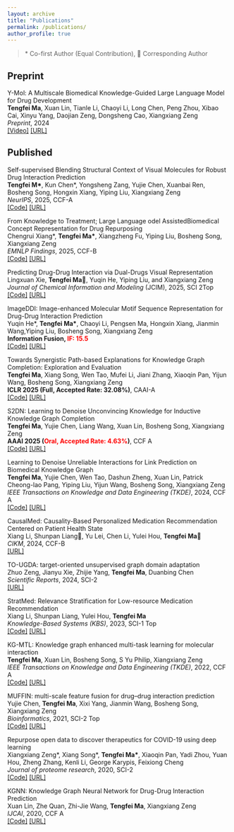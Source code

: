 ```yaml
---
layout: archive
title: "Publications"
permalink: /publications/
author_profile: true
---
```

> \* Co-first Author (Equal Contribution), &#x1F4E7; Corresponding Author

## Preprint
$\text{Y-Mol: A Multiscale Biomedical Knowledge-Guided Large Language Model for Drug Development}$ <br/>
**Tengfei Ma**, Xuan Lin, Tianle Li, Chaoyi Li, Long Chen, Peng Zhou, Xibao Cai, Xinyu Yang, Daojian Zeng, Dongsheng Cao, Xiangxiang Zeng <br/> *Preprint*, 2024 <br/> [[Video]](https://www.youtube.com/watch?v=jO6M5mujsA8) [[URL]](https://arxiv.org/pdf/2410.11550v1)




## Published
$\text{Self-supervised Blending Structural Context of Visual Molecules for Robust Drug Interaction Prediction}$ <br/>
**Tengfei M\***, Kun Chen\*, Yongsheng Zang, Yujie Chen, Xuanbai Ren, Bosheng Song, Hongxin Xiang, Yiping Liu, Xiangxiang Zeng <br/> *NeurIPS*, 2025, CCF-A <br/> [[Code]]() [[URL]]()

$\text{From Knowledge to Treatment; Large Language odel AssistedBiomedical Concept Representation for Drug Repurposing}$ <br/>
Chengrui Xiang\*, **Tengfei Ma\***, Xiangzheng Fu, Yiping Liu, Bosheng Song, Xiangxiang Zeng <br/> *EMNLP Findings*, 2025, CCF-B <br/> [[Code]]() [[URL]]()


$\text{Predicting Drug-Drug Interaction via Dual-Drugs Visual Representation}$ <br/>
Lingxuan Xie, **Tengfei Ma**&#x1F4E7;, Yuqin He, Yiping Liu, and Xiangxiang Zeng <br/> *Journal of Chemical Information and Modeling* (JCIM), 2025, SCI 2Top <br/> [[Code]]() [[URL]]()


$\text{ImageDDI: Image-enhanced Molecular Motif Sequence
Representation for Drug-Drug Interaction Prediction}$ 
<br/>
Yuqin He\*, **Tengfei Ma\***, Chaoyi Li, Pengsen Ma, Hongxin Xiang, Jianmin Wang,Yiping Liu, Bosheng Song, Xiangxiang Zeng <br/> **Information Fusion,  <font color=red> IF: 15.5 </font>** <br/> [[Code]]() [[URL]](https://xiaomingaaa.github.io/files/imageddi.pdf)


$\text{Towards Synergistic Path-based Explanations for Knowledge Graph Completion: Exploration and Evaluation}$ <br/>
**Tengfei Ma**, Xiang Song, Wen Tao, Mufei Li, Jiani Zhang, Xiaoqin Pan, Yijun Wang, Bosheng Song, Xiangxiang Zeng <br/> **ICLR 2025 (Full, Accepted Rate: 32.08%)**, CAAI-A <br/> [[Code]]() [[URL]](https://arxiv.org/abs/2404.03893)

$\text{S2DN: Learning to Denoise Unconvincing Knowledge for Inductive Knowledge Graph Completion}$ <br/>
**Tengfei Ma**, Yujie Chen, Liang Wang, Xuan Lin, Bosheng Song, Xiangxiang Zeng <br/> **AAAI 2025 (<font color=red>Oral, Accepted Rate: 4.63%</font>)**, CCF A <br/> [[Code]](https://github.com/xiaomingaaa/SDN) [[URL]]()

$\text{Learning to Denoise Unreliable Interactions for Link Prediction on Biomedical Knowledge Graph}$ <br/>
**Tengfei Ma**, Yujie Chen, Wen Tao, Dashun Zheng, Xuan Lin, Patrick Cheong-lao Pang, Yiping Liu, Yijun Wang, Bosheng Song, Xiangxiang Zeng <br/> *IEEE Transactions on Knowledge and Data Engineering (TKDE)*, 2024, CCF A <br/> [[Code]](https://github.com/xiaomingaaa/BioKDN) [[URL]](https://arxiv.org/abs/2312.06682)

$\text{CausalMed: Causality-Based Personalized Medication Recommendation Centered on Patient Health State}$
<br/> Xiang Li, Shunpan Liang&#x1F4E7;, Yu Lei, Chen Li, Yulei Hou, **Tengfei Ma&#x1F4E7;** <br/> *CIKM*, 2024, CCF-B <br/> [[URL]](https://arxiv.org/abs/2404.12228)


$\text{TO-UGDA: target-oriented unsupervised graph domain adaptation}$
<br/> Zhuo Zeng, Jianyu Xie, Zhijie Yang, **Tengfei Ma**, Duanbing Chen <br/> *Scientific Reports*, 2024, SCI-2 <br/> [[URL]](https://www.nature.com/articles/s41598-024-59890-y)

$\text{StratMed: Relevance Stratification for Low-resource Medication Recommendation}$
<br/> Xiang Li, Shunpan Liang, Yulei Hou, **Tengfei Ma** <br/> *Knowledge-Based Systems (KBS)*, 2023, SCI-1 Top <br/> [[Code]](https://github.com/lixiang-222/StratMed) [[URL]](https://arxiv.org/pdf/2308.16781.pdf)

$\text{KG-MTL: Knowledge graph enhanced multi-task learning for molecular interaction}$
<br/> **Tengfei Ma**, Xuan Lin, Bosheng Song, S Yu Philip, Xiangxiang Zeng <br/> *IEEE Transactions on Knowledge and Data Engineering (TKDE)*, 2022, CCF A <br/> [[Code]](https://github.com/xzenglab/KG-MTL) [[URL]](https://xiaomingaaa.github.io/files/KG-MTL.pdf)

$\text{MUFFIN: multi-scale feature fusion for drug–drug interaction prediction}$
<br/> Yujie Chen, **Tengfei Ma**, Xixi Yang, Jianmin Wang, Bosheng Song, Xiangxiang Zeng <br/> *Bioinformatics*, 2021, SCI-2 Top <br/> [[Code]](https://github.com/xzenglab/MUFFIN) [[URL]](https://academic.oup.com/bioinformatics/article/37/17/2651/6171181)

$\text{Repurpose open data to discover therapeutics for COVID-19 using deep learning}$
<br/> Xiangxiang Zeng\*, Xiang Song\*, **Tengfei Ma\***, Xiaoqin Pan, Yadi Zhou, Yuan Hou, Zheng Zhang, Kenli Li, George Karypis, Feixiong Cheng <br/> *Journal of proteome research*, 2020, SCI-2 <br/> [[Code]](https://github.com/ChengF-Lab/CoV-KGE) [[URL]](https://pubs.acs.org/doi/full/10.1021/acs.jproteome.0c00316)

$\text{KGNN: Knowledge Graph Neural Network for Drug-Drug Interaction Prediction}$
<br/>Xuan Lin, Zhe Quan, Zhi-Jie Wang, **Tengfei Ma**, Xiangxiang Zeng<br/>*IJCAI*, 2020, CCF A<br/>[[Code]](https://github.com/xzenglab/KGNN) [[URL]](https://xuanlin1991.github.io/files/publications/ijcai20.pdf)



<!-- {% if author.googlescholar %}
  You can also find my articles on <u><a href="{{author.googlescholar}}">my Google Scholar profile</a>.</u>
{% endif %}

{% include base_path %}

{% for post in site.publications reversed %}
  {% include archive-single.html %}
{% endfor %} -->
